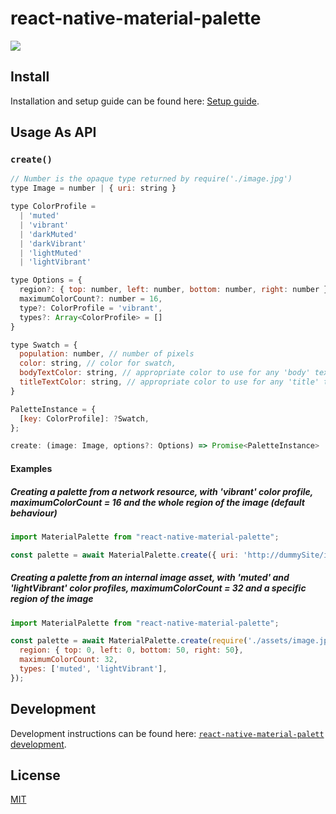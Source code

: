 # react-native-material-palette

> 

<a title="Join on Slack" href="https://slack.callstack.io"><img src="https://slack.callstack.io/badge.svg" /></a>

## Install

Installation and setup guide can be found here: [Setup guide](./docs/SETUP.md).

## Usage As API

### `create()`

```js
// Number is the opaque type returned by require('./image.jpg')
type Image = number | { uri: string }

type ColorProfile =
  | 'muted'
  | 'vibrant'
  | 'darkMuted'
  | 'darkVibrant'
  | 'lightMuted'
  | 'lightVibrant'

type Options = {
  region?: { top: number, left: number, bottom: number, right: number },
  maximumColorCount?: number = 16,
  type?: ColorProfile = 'vibrant',
  types?: Array<ColorProfile> = []
}

type Swatch = {
  population: number, // number of pixels
  color: string, // color for swatch,
  bodyTextColor: string, // appropriate color to use for any 'body' text
  titleTextColor: string, // appropriate color to use for any 'title' text
}

PaletteInstance = {
  [key: ColorProfile]: ?Swatch,
};

create: (image: Image, options?: Options) => Promise<PaletteInstance>
```

#### Examples

##### Creating a palette from a network resource, with 'vibrant' color profile, maximumColorCount = 16 and the whole region of the image (default behaviour) 
```js
import MaterialPalette from "react-native-material-palette";

const palette = await MaterialPalette.create({ uri: 'http://dummySite/images/yummy.jpg' });
```

##### Creating a palette from an internal image asset, with 'muted' and 'lightVibrant' color profiles, maximumColorCount = 32 and a specific region of the image
```js
import MaterialPalette from "react-native-material-palette";

const palette = await MaterialPalette.create(require('./assets/image.jpg'), {
  region: { top: 0, left: 0, bottom: 50, right: 50},
  maximumColorCount: 32,
  types: ['muted', 'lightVibrant'],
});
```

## Development

Development instructions can be found here: [`react-native-material-palett` development](./docs/DEVELOPEMTN.md).

## License

[MIT](./LICENSE)
